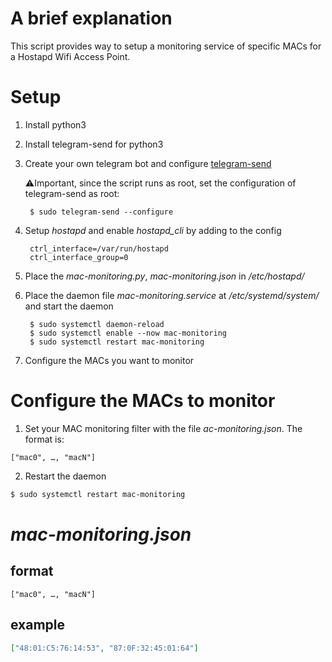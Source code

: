 # A brief explanation
This script provides way to setup a monitoring service of specific MACs for a Hostapd Wifi Access Point.

# Setup
1. Install python3

2. Install telegram-send for python3

3. Create your own telegram bot and configure [telegram-send](https://medium.com/@robertbracco1/how-to-write-a-telegram-bot-to-send-messages-with-python-bcdf45d0a580)

	⚠Important, since the script runs as root, set the configuration of telegram-send as root:

        $ sudo telegram-send --configure

4. Setup *hostapd* and enable *hostapd_cli* by adding to the config

        ctrl_interface=/var/run/hostapd
        ctrl_interface_group=0

5. Place the *mac-monitoring.py*, *mac-monitoring.json* in */etc/hostapd/*

6. Place the daemon file *mac-monitoring.service* at */etc/systemd/system/* and start the daemon

        $ sudo systemctl daemon-reload
        $ sudo systemctl enable --now mac-monitoring
        $ sudo systemctl restart mac-monitoring

7. Configure the MACs you want to monitor

# Configure the MACs to monitor
1. Set your MAC monitoring filter with the file *ac-monitoring.json*. The format is:

```
["mac0", …, "macN"]
```

2. Restart the daemon

```bash
$ sudo systemctl restart mac-monitoring
```	
		
# *mac-monitoring.json*
## format
	
```
["mac0", …, "macN"]
```

## example
```json
["48:01:C5:76:14:53", "87:0F:32:45:01:64"]
```
